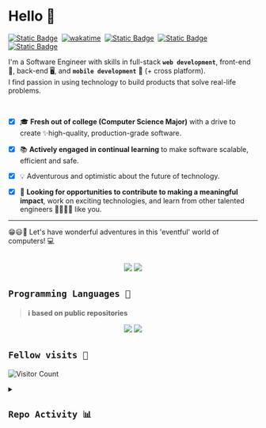 # Hello  👋

[![Static Badge](https://img.shields.io/badge/website-Portfolio-blue?logo=gatsby&labelColor=%231e4039&color=%23357266&link=https%3A%2F%2Fstroustrups-sentinel.github.io%2Freadme%2F)](https://stroustrups-sentinel.github.io/readme "my website / SWE portfolio")&nbsp;
[![wakatime](https://wakatime.com/badge/user/ef9df9b6-cb1a-4e73-9d42-35b93e0014d0.svg)](https://wakatime.com/@ef9df9b6-cb1a-4e73-9d42-35b93e0014d0 "Total time coded since Jun 4 2023")&nbsp;
[![Static Badge](https://img.shields.io/badge/microsoft_learn-badges-blue?logo=microsoft&color=lightblue)](https://learn.microsoft.com/en-us/users/mcsamuelshoko-2509/ "My profile showcasing the stuff i have learned and that i have interest in")&nbsp;
[![Static Badge](https://img.shields.io/badge/Linkedin-profile-blue?logo=linkedin&link=https%3A%2F%2Fwww.linkedin.com%2Fin%2Fmc-samuel-shoko-2483731b5)](https://www.linkedin.com/in/mc-samuel-shoko-2483731b5 "view LinkedIn profile")&nbsp;
[![Static Badge](https://img.shields.io/badge/figma-profile-blue?logo=figma&logoColor=white&color=purple)](https://www.figma.com/@mcsamuelshoko)&nbsp;
<!-- [![Static Badge](https://img.shields.io/badge/Behance-profile-%230057ff?logo=behance&link=https%3A%2F%2Fwww.behance.net%2Fmcsamuelshoko)](https://www.behance.net/mcsamuelshoko "view Behance profile")&nbsp; -->



<!-- [![twitter](https://img.shields.io/twitter/follow/wakatime?label=followers&logo=twitter&color=%23007ec6&style=plastic)](https://twitter.com/ShokoSamuel)
[![github](https://img.shields.io/github/followers/Stroustrups-Sentinel?logo=github&style=plastic)](https://github.com/Stroustrups-Sentinel?tab=followers) -->

<!--
**Stroustrups-Sentinel/Stroustrups-Sentinel** is a ✨ _special_ ✨ repository because its `README.md` (this file) appears on your GitHub profile.

Here are some ideas to get you started:

- 🔭 I’m currently working on ...
- 🌱 I’m currently learning ...
- 👯 I’m looking to collaborate on ...
- 🤔 I’m looking for help with ...
- 💬 Ask me about ...
- 📫 How to reach me: ...
- 😄 Pronouns: ...
- ⚡ Fun fact: ...
-->


I'm a Software Engineer with skills in full-stack **`web development`**, front-end 🎨, back-end 🖥️, and **`mobile development`** 📱 (+ cross platform)<!--(Flutter)-->.  
I find passion in using technology to build products that solve real-life problems.

<br/>

- [x] 🎓 **Fresh out of college (Computer Science Major)** with a drive to create ✨high-quality, production-grade software.

<!-- 🚀 **Skilled in full-stack web development**, mobile development, and UI/UX design. -->

- [x] 📚 **Actively engaged in continual learning** to make software scalable, efficient and safe.

- [x] 💡 Adventurous and optimistic about the future of technology.

- [x] 🤝 **Looking for opportunities to contribute to making a meaningful impact**, work on exciting technologies, and learn from other talented engineers 👩‍💻👨‍💻 like you.

---

😁😃🥳 Let's have wonderful adventures in this 'eventful' world of computers! 💻

<br/>
  
<!-- ![Mc Smauel's GitHub stats](https://github-readme-stats.vercel.app/api?username=Stroustrups-Sentinel&show_icons=true&bg_color=00000000) -->
<!-- [![GitHub Streak](https://streak-stats.demolab.com?user=Stroustrups-Sentinel&theme=transparent&card_width=400)](https://git.io/streak-stats) -->

<div align="center">
<img src="https://github-readme-stats.vercel.app/api?username=Stroustrups-Sentinel&show_icons=true&bg_color=00000000" width="49%" />
<a href="https://git.io/streak-stats"><img src="https://streak-stats.demolab.com?user=Stroustrups-Sentinel&theme=transparent&card_width=450" width="47%"></a> 
</div>



## `Programming Languages 🤖`

> **ℹ️ based on public repositories**
<div align="center">
<img src="https://github-readme-stats.vercel.app/api/top-langs/?username=Stroustrups-Sentinel&layout=donut-vertical&bg_color=00000000" width="42%">
<a href="https://github.com/ryo-ma/github-profile-trophy"><img src="https://github-profile-trophy.vercel.app/?username=Stroustrups-Sentinel&column=3" width="53%"></a>
</div>


## `Fellow visits 👀`

![Visitor Count](https://profile-counter.glitch.me/Stroustrups-Sentinel/count.svg)


<details>
  <summary><h2><code>Repo Activity 📊</code></h2></summary>
  
![Github Activity](./profile-3d-contrib/profile-gitblock.svg)

</details>
